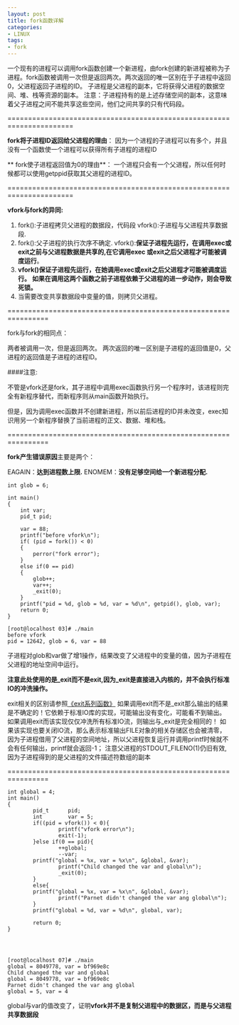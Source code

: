 ```yaml
---
layout: post
title: fork函数详解
categories:
- LINUX
tags:
- fork
---
```


一个现有的进程可以调用fork函数创建一个新进程，由fork创建的新进程被称为子进程。fork函数被调用一次但是返回两次。两次返回的唯一区别在于子进程中返回0，父进程返回子进程的ID。 子进程是父进程的副本，它将获得父进程的数据空间、堆、栈等资源的副本。 注意：子进程持有的是上述存储空间的副本，这意味着父子进程之间不能共享这些空间，他们之间共享的只有代码段。

======================================================================

**fork将子进程ID返回给父进程的理由**： 因为一个进程的子进程可以有多个，并且没有一个函数使一个进程可以获得所有子进程的进程ID

** fork使子进程返回值为0的理由**： 一个进程只会有一个父进程，所以任何时候都可以使用getppid获取其父进程的进程ID。

======================================================================

**vfork与fork的异同:**

1. fork():子进程拷贝父进程的数据段，代码段
vfork():子进程与父进程共享数据段.
2. fork():父子进程的执行次序不确定.
vfork():**保证子进程先运行，在调用exec或exit之前与父进程数据是共享的,在它调用exec 或exit之后父进程才可能被调度运行**。
3. **vfork()保证子进程先运行，在她调用exec或exit之后父进程才可能被调度运行。**
**如果在调用这两个函数之前子进程依赖于父进程的进一步动作，则会导致死锁。**
4. 当需要改变共享数据段中变量的值，则拷贝父进程。

================================================================

fork与fork的相同点： 

两者被调用一次，但是返回两次。
两次返回的唯一区别是子进程的返回值是0，父进程的返回值是子进程的进程ID。

####注意: 

不管是vfork还是fork，其子进程中调用exec函数执行另一个程序时，该进程则完全有新程序替代，而新程序则从main函数开始执行。

但是，因为调用exec函数并不创建新进程，所以前后进程的ID并未改变，exec知识用另一个新程序替换了当前进程的正文、数据、堆和栈。

================================================================

**fork产生错误原因**主要是两个：

EAGAIN：**达到进程数上限.**
ENOMEM：**没有足够空间给一个新进程分配.**

    
    int glob = 6;
    
    int main()
    {
    	int var;
    	pid_t pid;
    
    	var = 88;
    	printf("before vfork\n");
    	if( (pid = fork()) < 0)
    	{
    		perror("fork error");
    	}
    	else if(0 == pid)
    	{
    		glob++;
    		var++;
    		_exit(0);
    	}
    	printf("pid = %d, glob = %d, var = %d\n", getpid(), glob, var);
    	return 0;
    }
    
    [root@localhost 03]# ./main
    before vfork
    pid = 12642, glob = 6, var = 88


子进程对glob和var做了增1操作，结果改变了父进程中的变量的值，因为子进程在父进程的地址空间中运行。

**注意此处使用的是_exit而不是exit,因为\_exit是直接进入内核的，并不会执行标准IO的冲洗操作。**

exit相关的区别请参照[《exit系列函数》](http://ucshell.com/archives/781) 如果调用exit而不是\_exit那么输出的结果是不确定的！它依赖于标准IO库的实现，可能输出没有变化，可能看不到输出。如果调用exit而该实现仅仅冲洗所有标准IO流，则输出与\_exit是完全相同的！ 如果该实现也要关闭IO流，那么表示标准输出FILE对象的相关存储区也会被清零，因为子进程借用了父进程的空间地址，所以父进程恢复运行并调用printf时候就不会有任何输出，printf就会返回-1； 注意父进程的STDOUT_FILENO(1)仍旧有效,因为子进程得到的是父进程的文件描述符数组的副本

================================================================

    
    int global = 4;
    int main()
    {
            pid_t      pid;
            int        var = 5;
            if((pid = vfork()) < 0){
                    printf("vfork error\n");
                    exit(-1);
            }else if(0 == pid){
                    ++global;
                    --var;
    		printf("global = %x, var = %x\n", &global, &var);
                    printf("Child changed the var and global\n");
                    _exit(0);
            }
            else{
    		printf("global = %x, var = %x\n", &global, &var);
                    printf("Parnet didn't changed the var ang global\n");
            }
            printf("global = %d, var = %d\n", global, var);
    
            return 0;
    }



    
    [root@localhost 07]# ./main
    global = 8049778, var = bf969e8c
    Child changed the var and global
    global = 8049778, var = bf969e8c
    Parnet didn't changed the var ang global
    global = 5, var = 4


global与var的值改变了，证明**vfork并不是复制父进程中的数据区，而是与父进程共享数据段**
